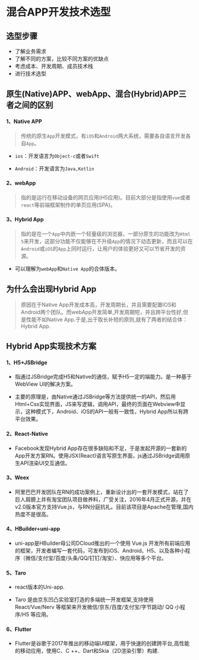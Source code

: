 # 混合APP开发技术选型

## 选型步骤

- 了解业务需求
- 了解不同的方案，比较不同方案的优缺点
- 考虑成本、开发周期、成员技术栈
- 进行技术选型

## 原生(Native)APP、webApp、混合(Hybrid)APP三者之间的区别

#### 1、Native APP

> 传统的原生`App`开发模式，有`iOS`和`Android`两大系统，需要各自语言开发各自`App`。

- `ios`：开发语言为`Object-c`或者`Swift`

- `Android`：开发语言为`Java,Kotlin`

#### 2、webApp

> 指的是运行在移动设备的网页应用(H5应用)。目前大部分是指使用`vue`或者`react`等前端框架制作的单页应用(SPA)。

#### 3、Hybrid App

> 指的是在一个`App`中内嵌一个轻量级的浏览器，一部分原生的功能改为`Html 5`来开发，这部分功能不仅能够在不升级`App`的情况下动态更新，而且可以在`Android`或`iOS`的`App`上同时运行，让用户的体验更好又可以节省开发的资源。

- 可以理解为`webApp`和`Native App`的合体版本。

## 为什么会出现Hybrid App

> 原因在于Native App开发成本高，开发周期长，并且需要配置IOS和Android两个团队。而webApp开发简单,开发周期短，并且跨平台性好,但是性能不如Native App.于是,出于取长补短的原则,就有了两者的结合体：Hybrid App.

## Hybrid App实现技术方案

#### 1、H5+JSBridge

- 指通过JSBridge完成H5和Native的通信，赋予H5一定的端能力。是一种基于WebView UI的解决方案。

- 主要的原理是，由Native通过JSBridge等方法提供统一的API，然后用Html+Css实现界面，JS来写逻辑，调用API，最终的页面在Webview中显示，这种模式下，Android、iOS的API一般有一致性，Hybrid App所以有跨平台效果。

#### 2、React-Native

- Facebook发现Hybrid App存在很多缺陷和不足，于是发起开源的一套新的App开发方案RN。使用JSX(React)语言写原生界面，js通过JSBridge调用原生API渲染UI交互通信。

#### 3、Weex

- 阿里巴巴开发团队在RN的成功案例上，重新设计出的一套开发模式，站在了巨人肩膀上并有淘宝团队项目做养料，广受关注，2016年4月正式开源，并在v2.0版本官方支持Vue.js，与RN分庭抗礼。目前该项目是Apache在管理,国内热度不是很高。

#### 4、HBuilder+uni-app

- uni-app是HBuilder母公司DCloud推出的一个使用 Vue.js 开发所有前端应用的框架，开发者编写一套代码，可发布到iOS、Android、H5、以及各种小程序（微信/支付宝/百度/头条/QQ/钉钉/淘宝）、快应用等多个平台。

#### 5、Taro

- react版本的Uni-app.

- Taro 是由京东凹凸实验室打造的多端统一开发框架,支持使用 React/Vue/Nerv 等框架来开发微信/京东/百度/支付宝/字节跳动/ QQ 小程序/H5 等应用。

#### 6、Flutter

- Flutter是谷歌于2017年推出的移动端UI框架，用于快速的创建跨平台,高性能的移动应用，使用C、C ++、Dart和Skia（2D渲染引擎）构建.